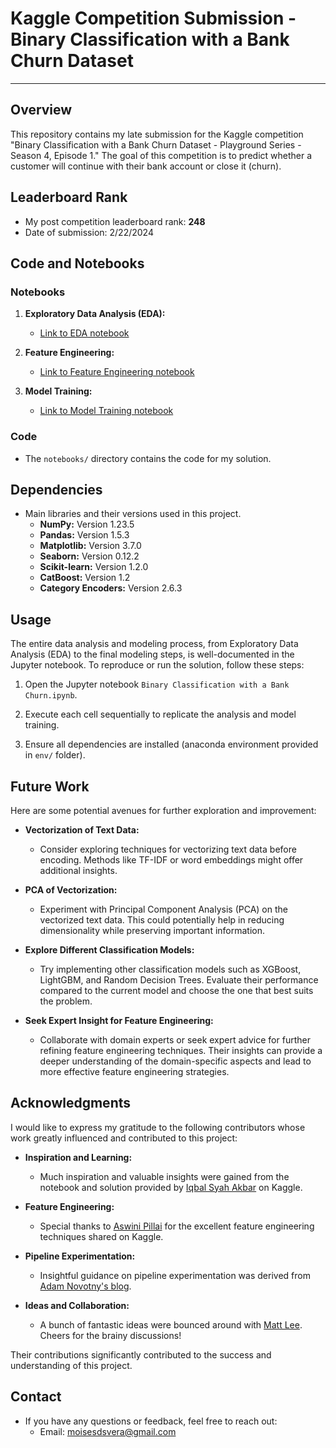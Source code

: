# Kaggle Competition Submission - Binary Classification with a Bank Churn Dataset 

---

## Overview
This repository contains my late submission for the Kaggle competition "Binary Classification with a Bank Churn Dataset - Playground Series - Season 4, Episode 1." The goal of this competition is to predict whether a customer will continue with their bank account or close it (churn).

## Leaderboard Rank
- My post competition leaderboard rank: **248**
- Date of submission: 2/22/2024

## Code and Notebooks
### Notebooks
1. **Exploratory Data Analysis (EDA):**
   - [Link to EDA notebook](https://github.com/MDSV9/churn-prediction/tree/676690140ac073dd27e3347cf0fa955dbcecfcd2/notebooks)
   
2. **Feature Engineering:**
   - [Link to Feature Engineering notebook](https://github.com/MDSV9/churn-prediction/tree/676690140ac073dd27e3347cf0fa955dbcecfcd2/notebooks)

3. **Model Training:**
   - [Link to Model Training notebook](https://github.com/MDSV9/churn-prediction/tree/676690140ac073dd27e3347cf0fa955dbcecfcd2/notebooks)


### Code
- The `notebooks/` directory contains the code for my solution.

## Dependencies
- Main libraries and their versions used in this project.
  - **NumPy:** Version 1.23.5
  - **Pandas:** Version 1.5.3
  - **Matplotlib:** Version 3.7.0
  - **Seaborn:** Version 0.12.2
  - **Scikit-learn:** Version 1.2.0
  - **CatBoost:** Version 1.2
  - **Category Encoders:** Version 2.6.3

## Usage
The entire data analysis and modeling process, from Exploratory Data Analysis (EDA) to the final modeling steps, is well-documented in the Jupyter notebook. To reproduce or run the solution, follow these steps:

1. Open the Jupyter notebook `Binary Classification with a Bank Churn.ipynb`.

2. Execute each cell sequentially to replicate the analysis and model training.

3. Ensure all dependencies are installed (anaconda environment provided in `env/` folder).

## Future Work

Here are some potential avenues for further exploration and improvement:

- **Vectorization of Text Data:**
  - Consider exploring techniques for vectorizing text data before encoding. Methods like TF-IDF or word embeddings might offer additional insights. 

- **PCA of Vectorization:**
  - Experiment with Principal Component Analysis (PCA) on the vectorized text data. This could potentially help in reducing dimensionality while preserving important information.

- **Explore Different Classification Models:**
  - Try implementing other classification models such as XGBoost, LightGBM, and Random Decision Trees. Evaluate their performance compared to the current model and choose the one that best suits the problem.

- **Seek Expert Insight for Feature Engineering:**
  - Collaborate with domain experts or seek expert advice for further refining feature engineering techniques. Their insights can provide a deeper understanding of the domain-specific aspects and lead to more effective feature engineering strategies.

## Acknowledgments

I would like to express my gratitude to the following contributors whose work greatly influenced and contributed to this project:

- **Inspiration and Learning:**
  - Much inspiration and valuable insights were gained from the notebook and solution provided by [Iqbal Syah Akbar](https://www.kaggle.com/iqbalsyahakbar) on Kaggle.

- **Feature Engineering:**
  - Special thanks to [Aswini Pillai](https://www.kaggle.com/aspillai) for the excellent feature engineering techniques shared on Kaggle.

- **Pipeline Experimentation:**
  - Insightful guidance on pipeline experimentation was derived from [Adam Novotny's blog](https://adamnovotny.com/blog/custom-scikit-learn-pipeline.html).

- **Ideas and Collaboration:**
  - A bunch of fantastic ideas were bounced around with [Matt Lee](https://github.com/mattstergamer). Cheers for the brainy discussions!

Their contributions significantly contributed to the success and understanding of this project.


## Contact
- If you have any questions or feedback, feel free to reach out:
  - Email: moisesdsvera@gmail.com
